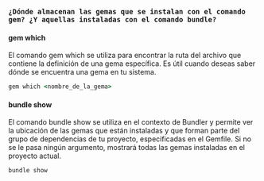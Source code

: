 ### ```¿Dónde almacenan las gemas que se instalan con el comando gem? ¿Y aquellas instaladas con el comando bundle? ```

#### gem which
El comando gem which se utiliza para encontrar la ruta del archivo que contiene la definición de una gema específica. Es útil cuando deseas saber dónde se encuentra una gema en tu sistema.

```ruby
gem which <nombre_de_la_gema>
```
#### bundle show
El comando bundle show se utiliza en el contexto de Bundler y permite ver la ubicación de las gemas que están instaladas y que forman parte del grupo de dependencias de tu proyecto, especificadas en el Gemfile. Si no se le pasa ningún argumento, mostrará todas las gemas instaladas en el proyecto actual.

```ruby
bundle show
```